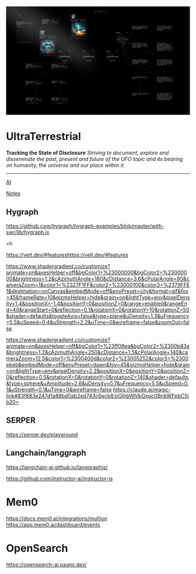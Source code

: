 ![Example Image](./docs/mindmap.png)

# UltraTerrestrial

**Tracking the State of Disclosure**
*Striving to document, explore and disseminate the past, present and future of the UFO topic and its bearing on humanity, the universe and our place within it.*

---

[AI](./docs/ai.md)

[Notes](./docs/notes.md)

## Hygraph

<https://github.com/hygraph/hygraph-examples/blob/master/with-swr/lib/hygraph.js>

<h

<https://velt.dev/#featureshttps://velt.dev/#features>

<https://www.shadergradient.co/customize?animate=on&axesHelper=off&bgColor1=%23000000&bgColor2=%23000000&brightness=1.2&cAzimuthAngle=180&cDistance=3.6&cPolarAngle=90&cameraZoom=1&color1=%2327F1FF&color2=%23000100&color3=%2379FFE1&destination=onCanvas&embedMode=off&envPreset=city&format=gif&fov=45&frameRate=10&gizmoHelper=hide&grain=on&lightType=env&pixelDensity=1.4&positionX=-1.4&positionY=0&positionZ=0&range=enabled&rangeEnd=40&rangeStart=0&reflection=0.1&rotationX=0&rotationY=10&rotationZ=50&shader=defaults&toggleAxis=false&type=plane&uDensity=1.3&uFrequency=5.5&uSpeed=0.4&uStrength=2.2&uTime=0&wireframe=false&zoomOut=false>

<!-- Other -->
<https://www.shadergradient.co/customize?animate=on&axesHelper=off&bgColor1=%23ff08ea&bgColor2=%2300b83a&brightness=1.2&cAzimuthAngle=250&cDistance=1.5&cPolarAngle=140&cameraZoom=12.5&color1=%2300400d&color2=%23005252&color3=%2300ebeb&embedMode=off&envPreset=dawn&fov=45&gizmoHelper=hide&grain=on&lightType=env&pixelDensity=2.2&positionX=0&positionY=0&positionZ=0&reflection=0.5&rotationX=0&rotationY=0&rotationZ=140&shader=defaults&type=sphere&uAmplitude=2.6&uDensity=0.7&uFrequency=5.5&uSpeed=0.1&uStrength=0.1&uTime=0&wireframe=false>
<https://claude.ai/magic-link#83f883e247d1a88bd0ab2ed743c6ecb8:bGlhbWhlbGxpc0BnbWFpbC5jb20=>

## SERPER

<https://serper.dev/playground>

## Langchain/langgraph

<https://langchain-ai.github.io/langgraphjs/>

<!-- For help with structuring streaming repsonse? -->
<https://github.com/instructor-ai/instructor-js>

# Mem0

<https://docs.mem0.ai/integrations/multion>
<https://app.mem0.ai/dashboard/events>

# OpenSearch

<https://opensearch-ai.pages.dev/>
